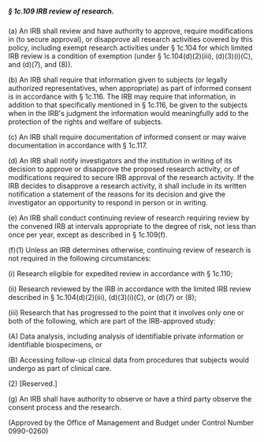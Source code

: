 ##### § 1c.109 IRB review of research. #####

(a) An IRB shall review and have authority to approve, require modifications in (to secure approval), or disapprove all research activities covered by this policy, including exempt research activities under § 1c.104 for which limited IRB review is a condition of exemption (under § 1c.104(d)(2)(iii), (d)(3)(i)(C), and (d)(7), and (8)).

(b) An IRB shall require that information given to subjects (or legally authorized representatives, when appropriate) as part of informed consent is in accordance with § 1c.116. The IRB may require that information, in addition to that specifically mentioned in § 1c.116, be given to the subjects when in the IRB's judgment the information would meaningfully add to the protection of the rights and welfare of subjects.

(c) An IRB shall require documentation of informed consent or may waive documentation in accordance with § 1c.117.

(d) An IRB shall notify investigators and the institution in writing of its decision to approve or disapprove the proposed research activity, or of modifications required to secure IRB approval of the research activity. If the IRB decides to disapprove a research activity, it shall include in its written notification a statement of the reasons for its decision and give the investigator an opportunity to respond in person or in writing.

(e) An IRB shall conduct continuing review of research requiring review by the convened IRB at intervals appropriate to the degree of risk, not less than once per year, except as described in § 1c.109(f).

(f)(1) Unless an IRB determines otherwise, continuing review of research is not required in the following circumstances:

(i) Research eligible for expedited review in accordance with § 1c.110;

(ii) Research reviewed by the IRB in accordance with the limited IRB review described in § 1c.104(d)(2)(iii), (d)(3)(i)(C), or (d)(7) or (8);

(iii) Research that has progressed to the point that it involves only one or both of the following, which are part of the IRB-approved study:

(A) Data analysis, including analysis of identifiable private information or identifiable biospecimens, or

(B) Accessing follow-up clinical data from procedures that subjects would undergo as part of clinical care.

(2) [Reserved.]

(g) An IRB shall have authority to observe or have a third party observe the consent process and the research.

(Approved by the Office of Management and Budget under Control Number 0990-0260)